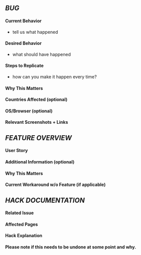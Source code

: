 _BUG_
-------------------
#### Current Behavior
- tell us what happened

#### Desired Behavior
- what should have happened

#### Steps to Replicate
- how can you make it happen every time?

#### Why This Matters

#### Countries Affected (optional)

#### OS/Browser (optional)

#### Relevant Screenshots + Links

_FEATURE OVERVIEW_
-------------------
#### User Story

#### Additional Information (optional)

#### Why This Matters

#### Current Workaround w/o Feature (if applicable)

_HACK DOCUMENTATION_
-------------------
#### Related Issue #

#### Affected Pages

#### Hack Explanation

#### Please note if this needs to be undone at some point and why.